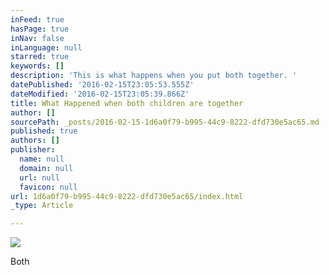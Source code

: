```yaml
---
inFeed: true
hasPage: true
inNav: false
inLanguage: null
starred: true
keywords: []
description: 'This is what happens when you put both together. '
datePublished: '2016-02-15T23:05:53.555Z'
dateModified: '2016-02-15T23:05:39.866Z'
title: What Happened when both children are together
author: []
sourcePath: _posts/2016-02-15-1d6a0f79-b995-44c9-8222-dfd730e5ac65.md
published: true
authors: []
publisher:
  name: null
  domain: null
  url: null
  favicon: null
url: 1d6a0f79-b995-44c9-8222-dfd730e5ac65/index.html
_type: Article

---
```

![](https://the-grid-user-content.s3-us-west-2.amazonaws.com/bca8e747-06d6-4c93-a2f8-08760e1e69ca.JPG)

Both